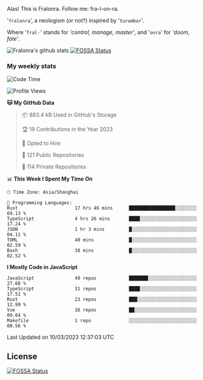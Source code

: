 Alas! This is Fralonra. Follow me: fra-l-on-ra.

'`fralonra`', a neologism (or not?) inspired by '`turambar`'.

Where '`fral-`' stands for *'control, manage, master'*, and '`onra`' for *'doom, fate'*.

![Fralonra's github stats](https://github-readme-stats.vercel.app/api?username=fralonra)
[![FOSSA Status](https://app.fossa.com/api/projects/git%2Bgithub.com%2Ffralonra%2Ffralonra.svg?type=shield)](https://app.fossa.com/projects/git%2Bgithub.com%2Ffralonra%2Ffralonra?ref=badge_shield)

### My weekly stats

<!--START_SECTION:waka-->
![Code Time](http://img.shields.io/badge/Code%20Time-3%2C150%20hrs%204%20mins-blue)

![Profile Views](http://img.shields.io/badge/Profile%20Views-2-blue)

**🐱 My GitHub Data** 

> 📦 883.4 kB Used in GitHub's Storage 
 > 
> 🏆 19 Contributions in the Year 2023
 > 
> 💼 Opted to Hire
 > 
> 📜 121 Public Repositories 
 > 
> 🔑 114 Private Repositories 
 > 
📊 **This Week I Spent My Time On** 

```text
🕑︎ Time Zone: Asia/Shanghai

💬 Programming Languages: 
Rust                     17 hrs 46 mins      █████████████████░░░░░░░░   69.13 % 
TypeScript               4 hrs 26 mins       ████░░░░░░░░░░░░░░░░░░░░░   17.24 % 
JSON                     1 hr 3 mins         █░░░░░░░░░░░░░░░░░░░░░░░░   04.11 % 
TOML                     40 mins             █░░░░░░░░░░░░░░░░░░░░░░░░   02.59 % 
Bash                     38 mins             █░░░░░░░░░░░░░░░░░░░░░░░░   02.52 % 
```

**I Mostly Code in JavaScript** 

```text
JavaScript               49 repos            ███████░░░░░░░░░░░░░░░░░░   27.68 % 
TypeScript               31 repos            ████░░░░░░░░░░░░░░░░░░░░░   17.51 % 
Rust                     23 repos            ███░░░░░░░░░░░░░░░░░░░░░░   12.99 % 
Vue                      16 repos            ██░░░░░░░░░░░░░░░░░░░░░░░   09.04 % 
Makefile                 1 repo              ░░░░░░░░░░░░░░░░░░░░░░░░░   00.56 % 
```




 Last Updated on 10/03/2023 12:37:03 UTC
<!--END_SECTION:waka-->

## License
[![FOSSA Status](https://app.fossa.com/api/projects/git%2Bgithub.com%2Ffralonra%2Ffralonra.svg?type=large)](https://app.fossa.com/projects/git%2Bgithub.com%2Ffralonra%2Ffralonra?ref=badge_large)